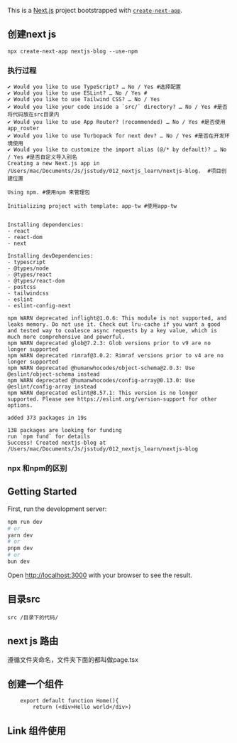 This is a [Next.js](https://nextjs.org) project bootstrapped with [`create-next-app`](https://nextjs.org/docs/app/api-reference/cli/create-next-app).
##  创建next js 

    npx create-next-app nextjs-blog --use-npm

### 执行过程
    ✔ Would you like to use TypeScript? … No / Yes #选择配置
    ✔ Would you like to use ESLint? … No / Yes #
    ✔ Would you like to use Tailwind CSS? … No / Yes
    ✔ Would you like your code inside a `src/` directory? … No / Yes #是否将代码放在src目录内
    ✔ Would you like to use App Router? (recommended) … No / Yes #是否使用app_router
    ✔ Would you like to use Turbopack for next dev? … No / Yes #是否在开发环境使用
    ✔ Would you like to customize the import alias (@/* by default)? … No / Yes #是否自定义导入别名
    Creating a new Next.js app in /Users/mac/Documents/Js/jsstudy/012_nextjs_learn/nextjs-blog.  #项目创建位置

    Using npm. #使用npm 来管理包

    Initializing project with template: app-tw #使用app-tw 


    Installing dependencies:
    - react
    - react-dom
    - next

    Installing devDependencies:
    - typescript
    - @types/node
    - @types/react
    - @types/react-dom
    - postcss
    - tailwindcss
    - eslint
    - eslint-config-next

    npm WARN deprecated inflight@1.0.6: This module is not supported, and leaks memory. Do not use it. Check out lru-cache if you want a good and tested way to coalesce async requests by a key value, which is much more comprehensive and powerful.
    npm WARN deprecated glob@7.2.3: Glob versions prior to v9 are no longer supported
    npm WARN deprecated rimraf@3.0.2: Rimraf versions prior to v4 are no longer supported
    npm WARN deprecated @humanwhocodes/object-schema@2.0.3: Use @eslint/object-schema instead
    npm WARN deprecated @humanwhocodes/config-array@0.13.0: Use @eslint/config-array instead
    npm WARN deprecated eslint@8.57.1: This version is no longer supported. Please see https://eslint.org/version-support for other options.

    added 373 packages in 19s

    138 packages are looking for funding
    run `npm fund` for details
    Success! Created nextjs-blog at /Users/mac/Documents/Js/jsstudy/012_nextjs_learn/nextjs-blog
### npx 和npm的区别
## Getting Started

First, run the development server:

```bash
npm run dev
# or
yarn dev
# or
pnpm dev
# or
bun dev
```

Open [http://localhost:3000](http://localhost:3000) with your browser to see the result.
## 目录src 
    src /目录下的代码/
## next js 路由
  遵循文件夹命名，文件夹下面的都叫做page.tsx
## 创建一个组件
```
    export default function Home(){
        return (<div>Hello world</div>)
```


## Link 组件使用



